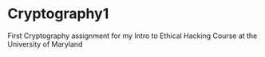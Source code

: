 # Cryptography1
First Cryptography assignment for my Intro to Ethical Hacking Course at the University of Maryland
